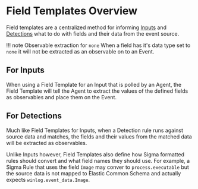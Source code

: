 # Field Templates Overview

Field templates are a centralized method for informing [Inputs](../inputs/index.md) and [Detections](../detections/index.md) what to do with fields and their data from the event source.

!!! note Observable extraction for `none`
    When a field has it's data type set to `none` it will not be extracted as an observable on to an Event.

## For Inputs

When using a Field Template for an Input that is polled by an Agent, the Field Template will tell the Agent to extract the values of the defined fields as observables and place them on the Event.

## For Detections

Much like Field Templates for Inputs, when a Detection rule runs against source data and matches, the fields and their values from the matched data will be extracted as observables.

Unlike Inputs however, Field Templates also define how Sigma formatted rules should convert and what field names they should use.  For example, a Sigma Rule that uses the field `Image` may conver to `process.executable` but the source data is not mapped to Elastic Common Schema and actually expects `winlog.event_data.Image`.